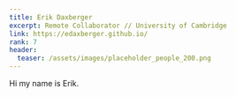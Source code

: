 ```yaml
---
title: Erik Daxberger
excerpt: Remote Collaborator // University of Cambridge
link: https://edaxberger.github.io/
rank: 7
header:
  teaser: /assets/images/placeholder_people_200.png
---
```


Hi my name is Erik.
